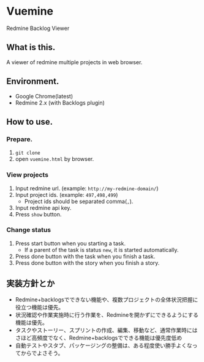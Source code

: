 # Vuemine
Redmine Backlog Viewer

## What is this.
A viewer of redmine multiple projects in web browser.

## Environment.
* Google Chrome(latest)
* Redmine 2.x (with Backlogs plugin)

## How to use.
### Prepare.
1. `git clone`
2. open `vuemine.html` by browser.

### View projects
1. Input redmine url. (example: `http://my-redmine-domain/`)
2. Input project ids. (example: `497,498,499`)
    * Project ids should be separated comma(`,`).
3. Input redmine api key.
4. Press `show` button.

### Change status
1. Press start button when you starting a task.
    * If a parent of the task is status `new`, it is started automatically.
2. Press done button with the task when you finish a task.
3. Press done button with the story when you finish a story.

## 実装方針とか
* Redmine+backlogsでできない機能や、複数プロジェクトの全体状況把握に役立つ機能は優先。
* 状況確認や作業実施時に行う作業を、Redmineを開かずにできるようにする機能は優先。
* タスクやストーリー、スプリントの作成、編集、移動など、通常作業時にはさほど高頻度でなく、Redmine+backlogsでできる機能は優先度低め
* 自動テストやスタブ、パッケージングの整備は、ある程度使い勝手よくなってからでよさそう。
